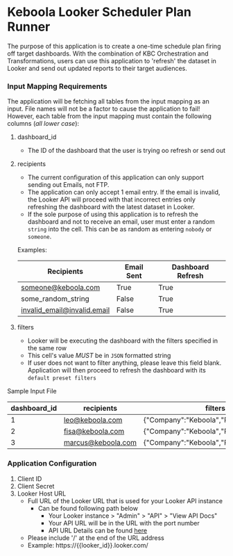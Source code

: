 # Keboola Looker Scheduler Plan Runner

The purpose of this application is to create a one-time schedule plan firing off target dashboards. With the combination of KBC Orchestration and Transformations, users can use this application to 'refresh' the dataset in Looker and send out updated reports to their target audiences. 

### Input Mapping Requirements

The application will be fetching all tables from the input mapping as an input. File names will not be a factor to cause the application to fail! However, each table from the input mapping must contain the following columns (*all lower case*):

  1. dashboard_id

      - The ID of the dashboard that the user is trying oo refresh or send out
  
  2. recipients

      - The current configuration of this application can only support sending out Emails, not FTP.
      - The application can only accept 1 email entry. If the email is invalid, the Looker API will proceed with that incorrect entries only refreshing the dashboard with the latest dataset in Looker.
      - If the sole purpose of using this application is to refresh the dashboard and not to receive an email, user must enter a random `string` into the cell. This can be as random as entering `nobody` or `someone`.

      Examples:

      |Recipients|Email Sent|Dashboard Refresh|
      |-|-|-|
      someone@keboola.com|True|True
      some_random_string|False|True
      invalid_email@invalid.email|False|True

  3. filters

      - Looker will be executing the dashboard with the filters specified in the same row
      - This cell's value *MUST* be in `JSON` formatted string
      - If user does not want to filter anything, please leave this field blank. Application will then proceed to refresh the dashboard with its `default preset filters`

Sample Input File

|dashboard_id|recipients|filters|
|-|-|-|
|1|leo@keboola.com|{"Company":"Keboola","Position":"Ninja"}|
|2|fisa@keboola.com|{"Company":"Keboola","Position":"Master"}|
|3|marcus@keboola.com|{"Company":"Keboola","Position":"Chef"}|

### Application Configuration

1. Client ID
2. Client Secret
3. Looker Host URL
    - Full URL of the Looker URL that is used for your Looker API instance
        - Can be found following path below
            - Your Looker instance > "Admin" > "API" > "View API Docs"
            - Your API URL will be in the URL with the port number
            - API URL Details can be found [here](https://docs.looker.com/reference/api-and-integration/api-getting-started)
    - Please include '/' at the end of the URL address
    - Example: https://{{looker_id}}.looker.com/

